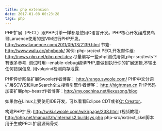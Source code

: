 ```yaml
---
title: php extension
date: 2017-01-08 00:23:28
tags: php
---
```


PHP扩展（PECL）跟PHP引擎一样都是使用C语言开发。PHP核心开发组成员鸟哥Laruence使用的是VIM进行PHP开发。
http://www.laruence.com/2011/09/13/2139.html
书籍: http://www.walu.cc/phpbook/
案例: php-src/ext
PECL开发邮件组: http://news.php.net/php.pecl.dev
尽量编写一些phpt测试用例,php-src/tests下有很多参考.
测试时用--enable-debug编译PHP,要做到执行你的扩展逻辑,不输出任何错误信息.
用valgrind检测内存泄露.
<!--more-->

PHP异步网络扩展Swoole作者博客： http://rango.swoole.com/
PHP中文分词扩展SCWS和XunSearch全文搜索引擎作者博客： http://hightman.cn
PHP代码加密扩展php-beast作者博客：http://my.oschina.net/liexusong/blog

如果你在Linux上要使用IDE开发，可以看看Eclipse CDT或者[Qt Creator](http://my.oschina.net/eechen/blog/166969)。

构建PHP扩展:
http://wiki.swoole.com/wiki/page/238.html (视频教程)
http://php.net/manual/zh/internals2.buildsys.php
php-src/ext/ext_skel脚本用于生成PECL扩展源码骨架.
